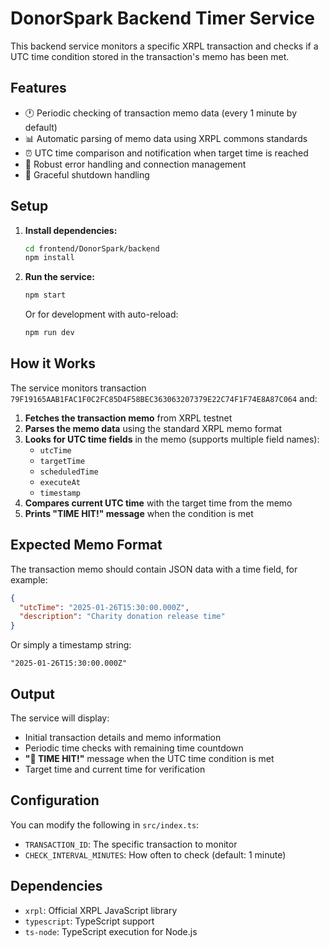 # DonorSpark Backend Timer Service

This backend service monitors a specific XRPL transaction and checks if a UTC time condition stored in the transaction's memo has been met.

## Features

- 🕐 Periodic checking of transaction memo data (every 1 minute by default)
- 📊 Automatic parsing of memo data using XRPL commons standards
- ⏰ UTC time comparison and notification when target time is reached
- 🔄 Robust error handling and connection management
- 🛑 Graceful shutdown handling

## Setup

1. **Install dependencies:**
   ```bash
   cd frontend/DonorSpark/backend
   npm install
   ```

2. **Run the service:**
   ```bash
   npm start
   ```

   Or for development with auto-reload:
   ```bash
   npm run dev
   ```

## How it Works

The service monitors transaction `79F19165AAB1FAC1F0C2FC85D4F58BEC363063207379E22C74F1F74E8A87C064` and:

1. **Fetches the transaction memo** from XRPL testnet
2. **Parses the memo data** using the standard XRPL memo format
3. **Looks for UTC time fields** in the memo (supports multiple field names):
   - `utcTime`
   - `targetTime`
   - `scheduledTime`
   - `executeAt`
   - `timestamp`
4. **Compares current UTC time** with the target time from the memo
5. **Prints "TIME HIT!" message** when the condition is met

## Expected Memo Format

The transaction memo should contain JSON data with a time field, for example:

```json
{
  "utcTime": "2025-01-26T15:30:00.000Z",
  "description": "Charity donation release time"
}
```

Or simply a timestamp string:
```
"2025-01-26T15:30:00.000Z"
```

## Output

The service will display:
- Initial transaction details and memo information
- Periodic time checks with remaining time countdown
- **"🎯 TIME HIT!"** message when the UTC time condition is met
- Target time and current time for verification

## Configuration

You can modify the following in `src/index.ts`:
- `TRANSACTION_ID`: The specific transaction to monitor
- `CHECK_INTERVAL_MINUTES`: How often to check (default: 1 minute)

## Dependencies

- `xrpl`: Official XRPL JavaScript library
- `typescript`: TypeScript support
- `ts-node`: TypeScript execution for Node.js 